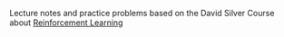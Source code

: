 Lecture notes and practice problems based on the David Silver Course about [Reinforcement Learning](https://www.youtube.com/watch?v=2pWv7GOvuf0)